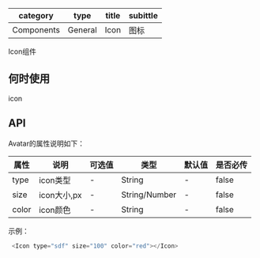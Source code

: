 | category | type | title | subittle |
| --- | --- | --- | --- |
| Components | General | Icon | 图标 |

Icon组件

## 何时使用

icon

## API

Avatar的属性说明如下：

| 属性 | 说明 | 可选值 | 类型 | 默认值 | 是否必传 |
| --- | --- | --- | --- | --- | --- |
| type | icon类型 | - | String | - | false |
| size | icon大小,px | - | String/Number | - | false |
| color | icon颜色 | - | String | - | false |

示例：
``` js
 <Icon type="sdf" size="100" color="red"></Icon>
```
